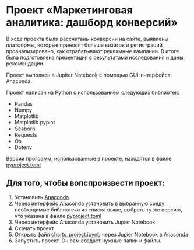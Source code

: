 # Проект «‎Маркетинговая аналитика: дашборд конверсий»‎
В ходе проекта были рассчитаны конверсии на сайте, выявлены платформы, которые приносят больше визитов и регистраций, проанализировано, как отрабатывают рекламные кампании. В итоге была подготовлена презентация с результатами исследования и даны рекомендации.


Проект выполнен в Jupiter Notebook с помощью GUI-интерфейса Anaconda. 

Проект написан на Python с использованием следующих библиотек:
   * Pandas
   * Numpy
   * Matplotlib
   * Matplotlib.pyplot
   * Seaborn
   * Requests
   * Os
   * Dotenv


Версии программ, использованные в проекте, находятся в файле [pyproject.toml](https://github.com/katpvlv/Python-Marketing-Analytics-Project/blob/main/pyproject.toml)


## Для того, чтобы вопспроизвести проект:
1. Установить [Anaconda](https://www.anaconda.com/download)
2. Через интерфейс Anaconda установить в выбранную среду необходимые библиотеки из списка выше, выбрать ту же версию, что указана в файле [pyproject.toml](https://github.com/katpvlv/Python-Marketing-Analytics-Project/blob/main/pyproject.toml)
3. Через интерфейс Anaconda установить Jupier Notebook
4. Скачать проект
5. Открыть файл [charts_project.ipynb](https://github.com/katpvlv/Python-Marketing-Analytics-Project/blob/main/charts_project.ipynb) через Jupier Notebook в Anaconda
6. Запустить проект. Он сам создаст нужные папки и файлы.

